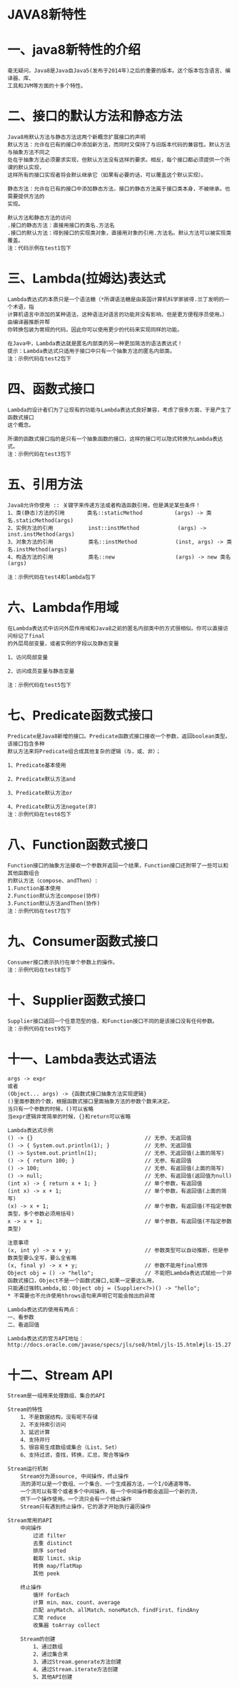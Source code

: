 # JAVA8新特性
# 一、java8新特性的介绍
    毫无疑问，Java8是Java自Java5(发布于2014年)之后的重要的版本。这个版本包含语言、编译器、库、
    工具和JVM等方面的十多个特性。
# 二、接口的默认方法和静态方法
    Java8用默认方法与静态方法这两个新概念扩展接口的声明
    默认方法：允许在已有的接口中添加新方法，而同时又保持了与旧版本代码的兼容性。默认方法与抽象方法不同之
    处在于抽象方法必须要求实现，但默认方法没有这样的要求。相反，每个接口都必须提供一个所谓的默认实现，
    这样所有的接口实现者将会默认继承它（如果有必要的话，可以覆盖这个默认实现）。
    
    静态方法：允许在已有的接口中添加静态方法，接口的静态方法属于接口类本身，不被继承。也需要提供方法的
    实现。
    
    默认方法和静态方法的访问
    .接口的静态方法：直接用接口的类名.方法名
    .接口的默认方法：得到接口的实现类对象，直接用对象的引用.方法名。默认方法可以被实现类覆盖。
    注：代码示例在test1包下
# 三、Lambda(拉姆达)表达式
    Lambda表达式的本质只是一个语法糖（*所谓语法糖是由英国计算机科学家彼得.兰丁发明的一个术语，指
    计算机语言中添加的某种语法，这种语法对语言的功能并没有影响，但是更方便程序员使用。）由编译器推断并帮
    你转换包装为常规的代码，因此你可以使用更少的代码来实现同样的功能。
    
    在Java中，Lambda表达就是匿名内部类的另一种更加简洁的语法表达式！
    提示：Lambda表达式只适用于接口中只有一个抽象方法的匿名内部类。
    注：示例代码在test2包下
    
# 四、函数式接口
    Lambda的设计者们为了让现有的功能与Lambda表达式良好兼容，考虑了很多方面，于是产生了函数式接口
    这个概念。
    
    所谓的函数式接口指的是只有一个抽象函数的接口，这样的接口可以隐式转换为Lambda表达式。
    注：示例代码在test3包下
    
# 五、引用方法
    Java8允许你使用 :: 关键字来传递方法或者构造函数引用，但是满足某些条件！
    1、类(静态)方法的引用       类名::staticMethod          (args) -> 类名.staticMethod(args)
    2、实例方法的引用           inst::instMethod            (args) -> inst.instMethod(args)
    3、对象方法的引用           类名::instMethod            (inst, args) -> 类名.instMethod(args)
    4、构造方法的引用           类名::new                   (args) -> new 类名(args)    
    
    注：示例代码在test4和lambda包下
    
# 六、Lambda作用域
    在Lambda表达式中访问外层作用域和Java8之前的匿名内部类中的方式很相似。你可以直接访问标记了final
    的外层局部变量，或者实例的字段以及静态变量
    
    1、访问局部变量
    
    2、访问成员变量与静态变量
    
    注：示例代码在test5包下
    
# 七、Predicate函数式接口
    Predicate是Java8新增的接口。Predicate函数式接口接收一个参数，返回boolean类型。该接口包含多种
    默认方法来将Predicate组合成其他复杂的逻辑（与，或、非）；
    
    1、Predicate基本使用
    
    2、Predicate默认方法and
    
    3、Predicate默认方法or
    
    4、Predicate默认方法negate(非)
    注：示例代码在test6包下
    
# 八、Function函数式接口
    Function接口的抽象方法接收一个参数并返回一个结果，Function接口还附带了一些可以和其他函数组合
    的默认方法（compose、andThen）:
    1.Function基本使用
    2.Function默认方法compose(协作)
    3.Function默认方法andThen(协作) 
    注：示例代码在test7包下

# 九、Consumer函数式接口
    Consumer接口表示执行在单个参数上的操作。
    注：示例代码在test8包下
    
# 十、Supplier函数式接口
    Supplier接口返回一个任意范型的值，和Function接口不同的是该接口没有任何参数。
    注：示例代码在test9包下
    
# 十一、Lambda表达式语法
    args -> expr
    或者
    (Object... args) -> {函数式接口抽象方法实现逻辑}
    ()里面参数的个数，根据函数式接口里面抽象方法的参数个数来决定。
    当只有一个参数的时候，()可以省略
    当expr逻辑非常简单的时候，{}和return可以省略
    
    Lambda表达式示例
    () -> {}                                   // 无参、无返回值
    () -> { System.out.println(1); }           // 无参、无返回值
    () -> System.out.println(1);               // 无参、无返回值(上面的简写)
    () -> { return 100; }                      // 无参、有返回值
    () -> 100;                                 // 无参、有返回值(上面的简写)
    () -> null;                                // 无参、有返回值(返回值为null)
    (int x) -> { return x + 1; }               // 单个参数，有返回值
    (int x) -> x + 1;                          // 单个参数，有返回值(上面的简写)
    (x) -> x + 1;                              // 单个参数，有返回值(不指定参数类型，多个参数必须用括号)
    x -> x + 1;                                // 单个参数，有返回值(不指定参数类型)
    
    注意事项
    (x, int y) -> x + y;                       // 参数类型可以自动推断，但是参数类型要么全写，要么全省略
    (x, final y) -> x + y;                     // 参数不能用final修饰
    Object obj = () -> "hello";                // 不能把Lambda表达式赋给一个非函数式接口，Object不是一个函数式接口,如果一定要这么用，
    只能通过强转Lambda,如：Object obj = (Supplier<?>)() -> "hello"; 
    * 不需要也不允许使用throws语句来声明它可能会抛出的异常
    
    Lambda表达式的使用有两点：
    一、看参数
    二、看返回值
    
    Lambda表达式的官方API地址：http://docs.oracle.com/javase/specs/jls/se8/html/jls-15.html#jls-15.27
    
# 十二、Stream API
    Stream是一组用来处理数组、集合的API
    
    Stream的特性
        1、不是数据结构，没有呢不存储
        2、不支持索引访问
        3、延迟计算
        4、支持并行
        5、很容易生成数组或集合（List、Set）
        6、支持过滤，查找，转换，汇总，聚合等操作
        
    Stream运行机制
        Stream分为源source, 中间操作，终止操作
        流的源可以是一个数组、一个集合、一个生成器方法，一个I/O通道等等。
        一个流可以有零个或者多个中间操作，每一个中间操作都会返回一个新的流，
        供下一个操作使用。一个流只会有一个终止操作
        Stream只有遇到终止操作，它的源才开始执行遍历操作
    
    Stream常用的API
        中间操作
            过滤 filter
            去重 distinct
            排序 sorted
            截取 limit、skip
            转换 map/flatMap
            其他 peek
            
        终止操作
            循环 forEach
            计算 min、max、count、average
            匹配 anyMatch、allMatch、noneMatch、findFirst、findAny
            汇聚 reduce
            收集器 toArray collect 
        
        Stream的创建
            1、通过数组
            2、通过集合来
            3、通过Stream.generate方法创建
            4、通过Stream.iterate方法创建
            5、其他API创建
    
    
    